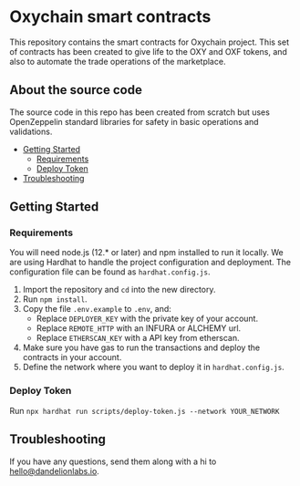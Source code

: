 # Oxychain smart contracts
This repository contains the smart contracts for Oxychain project. This set of contracts has been created to give life to the OXY and OXF tokens, and also to automate the trade operations of the marketplace.

## About the source code

The source code in this repo has been created from scratch but uses OpenZeppelin standard libraries for safety in basic operations and validations.

- [Getting Started](#getting-started)
  - [Requirements](#requirements)
  - [Deploy Token](#deploy-token)
- [Troubleshooting](#troubleshooting)

## Getting Started

### Requirements
You will need node.js (12.* or later) and npm installed to run it locally. We are using Hardhat to handle the project configuration and deployment. The configuration file can be found as `hardhat.config.js`.

1. Import the repository and `cd` into the new directory.
2. Run `npm install`.
3. Copy the file `.env.example` to `.env`, and:
   - Replace `DEPLOYER_KEY` with the private key of your account.
   - Replace `REMOTE_HTTP` with an INFURA or ALCHEMY url.
   - Replace `ETHERSCAN_KEY` with a API key from etherscan.
5. Make sure you have gas to run the transactions and deploy the contracts in your account.
6. Define the network where you want to deploy it in `hardhat.config.js`.

### Deploy Token
Run `npx hardhat run scripts/deploy-token.js --network YOUR_NETWORK`

## Troubleshooting

If you have any questions, send them along with a hi to hello@dandelionlabs.io.
